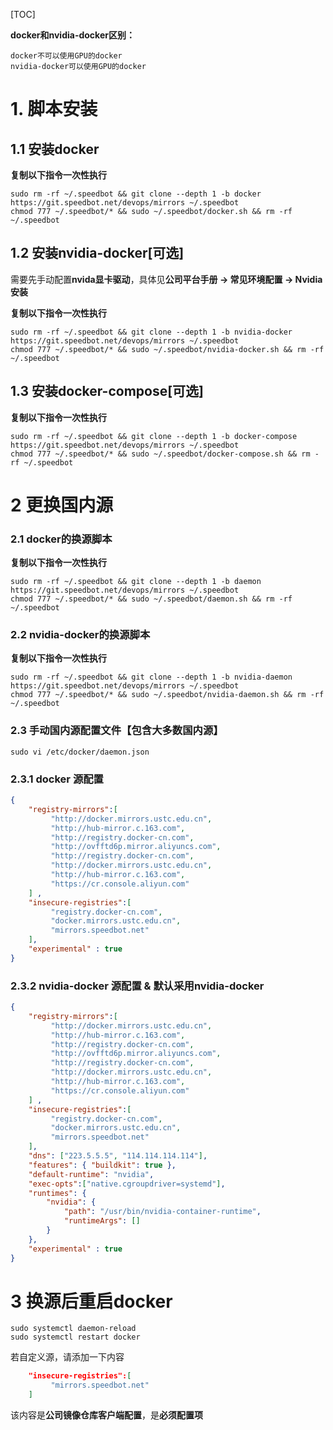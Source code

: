 [TOC]



**docker和nvidia-docker区别：**

	docker不可以使用GPU的docker
	nvidia-docker可以使用GPU的docker

# 1.	脚本安装

## 1.1	安装docker

**复制以下指令一次性执行**

```shell
sudo rm -rf ~/.speedbot && git clone --depth 1 -b docker https://git.speedbot.net/devops/mirrors ~/.speedbot
chmod 777 ~/.speedbot/* && sudo ~/.speedbot/docker.sh && rm -rf ~/.speedbot
```

## 1.2	安装nvidia-docker[可选]

需要先手动配置**nvida显卡驱动**，具体见**公司平台手册 -> 常见环境配置 -> Nvidia安装**

**复制以下指令一次性执行**

```shell
sudo rm -rf ~/.speedbot && git clone --depth 1 -b nvidia-docker https://git.speedbot.net/devops/mirrors ~/.speedbot
chmod 777 ~/.speedbot/* && sudo ~/.speedbot/nvidia-docker.sh && rm -rf ~/.speedbot
```

## 1.3	安装docker-compose[可选]

**复制以下指令一次性执行**

```shell
sudo rm -rf ~/.speedbot && git clone --depth 1 -b docker-compose https://git.speedbot.net/devops/mirrors ~/.speedbot
chmod 777 ~/.speedbot/* && sudo ~/.speedbot/docker-compose.sh && rm -rf ~/.speedbot
```

# 2 更换国内源

### 2.1 docker的换源脚本

**复制以下指令一次性执行**

```shell
sudo rm -rf ~/.speedbot && git clone --depth 1 -b daemon https://git.speedbot.net/devops/mirrors ~/.speedbot
chmod 777 ~/.speedbot/* && sudo ~/.speedbot/daemon.sh && rm -rf ~/.speedbot
```

### 2.2 nvidia-docker的换源脚本

**复制以下指令一次性执行**

```shell
sudo rm -rf ~/.speedbot && git clone --depth 1 -b nvidia-daemon https://git.speedbot.net/devops/mirrors ~/.speedbot
chmod 777 ~/.speedbot/* && sudo ~/.speedbot/nvidia-daemon.sh && rm -rf ~/.speedbot
```

### 2.3 手动国内源配置文件【包含大多数国内源】

```shell
sudo vi /etc/docker/daemon.json
```

### 2.3.1 docker 源配置

```json
{
    "registry-mirrors":[
         "http://docker.mirrors.ustc.edu.cn",
         "http://hub-mirror.c.163.com",
         "http://registry.docker-cn.com",
         "http://ovfftd6p.mirror.aliyuncs.com",
         "http://registry.docker-cn.com",
         "http://docker.mirrors.ustc.edu.cn",
         "http://hub-mirror.c.163.com",
         "https://cr.console.aliyun.com"
    ] ,
    "insecure-registries":[
         "registry.docker-cn.com",
         "docker.mirrors.ustc.edu.cn",
         "mirrors.speedbot.net"
    ],
    "experimental" : true
}
```

### 2.3.2 nvidia-docker 源配置 & 默认采用nvidia-docker

```json
{
    "registry-mirrors":[
         "http://docker.mirrors.ustc.edu.cn",
         "http://hub-mirror.c.163.com",
         "http://registry.docker-cn.com",
         "http://ovfftd6p.mirror.aliyuncs.com",
         "http://registry.docker-cn.com",
         "http://docker.mirrors.ustc.edu.cn",
         "http://hub-mirror.c.163.com",
         "https://cr.console.aliyun.com"
    ] ,
    "insecure-registries":[
         "registry.docker-cn.com",
         "docker.mirrors.ustc.edu.cn",
         "mirrors.speedbot.net"
    ],
    "dns": ["223.5.5.5", "114.114.114.114"],
    "features": { "buildkit": true },
	"default-runtime": "nvidia",
    "exec-opts":["native.cgroupdriver=systemd"],
    "runtimes": {
        "nvidia": {
            "path": "/usr/bin/nvidia-container-runtime",
            "runtimeArgs": []
        }
    },
    "experimental" : true
}
```

# 3 换源后重启docker

```shell
sudo systemctl daemon-reload
sudo systemctl restart docker
```

若自定义源，请添加一下内容

```json
    "insecure-registries":[
         "mirrors.speedbot.net"
    ]
```

该内容是**公司镜像仓库客户端配置**，是**必须配置项**